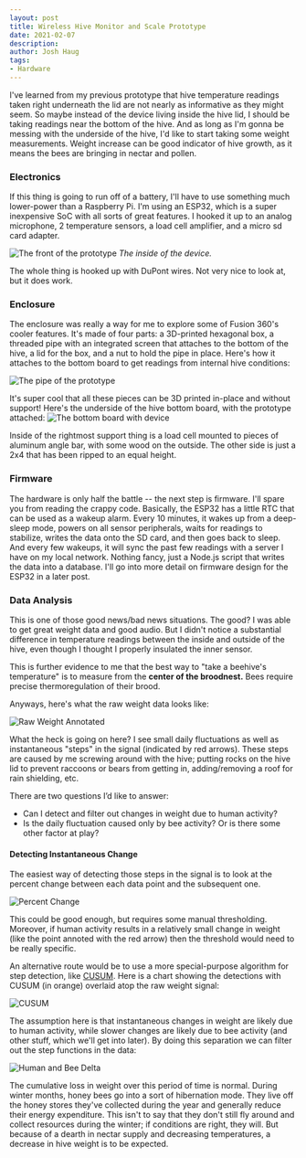 ```yaml
---
layout: post
title: Wireless Hive Monitor and Scale Prototype
date: 2021-02-07
description:
author: Josh Haug
tags:
- Hardware
---
```


I've learned from my previous prototype that hive temperature readings taken right underneath the lid are not nearly as informative as they might seem. So maybe instead of the device living inside the hive lid, I should be taking readings near the bottom of the hive. And as long as I'm gonna be messing with the underside of the hive, I'd like to start taking some weight measurements. Weight increase can be good indicator of hive growth, as it means the bees are bringing in nectar and pollen. 

### Electronics ###

If this thing is going to run off of a battery, I'll have to use something much lower-power than a Raspberry Pi. I'm using an ESP32, which is a super inexpensive SoC with all sorts of great features. I hooked it up to an analog microphone, 2 temperature sensors, a load cell amplifier, and a micro sd card adapter.

![The front of the prototype](../assets/v2-internals.jpg)
*The inside of the device.*

The whole thing is hooked up with DuPont wires. Not very nice to look at, but it does work. 

### Enclosure ###

The enclosure was really a way for me to explore some of Fusion 360's cooler features. It's made of four parts: a 3D-printed hexagonal box, a threaded pipe with an integrated screen that attaches to the bottom of the hive, a lid for the box, and a nut to hold the pipe in place. Here's how it attaches to the bottom board to get readings from internal hive conditions:

![The pipe of the prototype](../assets/v2-pipe.jpg)

It's super cool that all these pieces can be 3D printed in-place and without support!
Here's the underside of the hive bottom board, with the prototype attached:
![The bottom board with device](../assets/v2-on-box.jpg)

Inside of the rightmost support thing is a load cell mounted to pieces of aluminum angle bar, with some wood on the outside. The other side is just a 2x4 that has been ripped to an equal height. 

### Firmware ###

The hardware is only half the battle -- the next step is firmware. I'll spare you from reading the crappy code. Basically, the ESP32 has a little RTC that can be used as a wakeup alarm. Every 10 minutes, it wakes up from a deep-sleep mode, powers on all sensor peripherals, waits for readings to stabilize, writes the data onto the SD card, and then goes back to sleep. And every few wakeups, it will sync the past few readings with a server I have on my local network. Nothing fancy, just a Node.js script that writes the data into a database. I'll go into more detail on firmware design for the ESP32 in a later post.

### Data Analysis ###

This is one of those good news/bad news situations. The good? I was able to get great weight data and good audio. But I didn't notice a substantial difference in temperature readings between the inside and outside of the hive, even though I thought I properly insulated the inner sensor. 

This is further evidence to me that the best way to "take a beehive's temperature" is to measure from the **center of the broodnest.**  Bees require precise thermoregulation of their brood.  

Anyways, here's what the raw weight data looks like:

![ Raw Weight Annotated ](../assets/rawweight_annotated.jpg)

What the heck is going on here? I see small daily fluctuations as well as instantaneous "steps" in the signal (indicated by red arrows). These steps are caused by me screwing around with the hive; putting rocks on the hive lid to prevent raccoons or bears from getting in, adding/removing a roof for rain shielding, etc.

There are two questions I’d like to answer:
- Can I detect and filter out changes in weight due to human activity?
- Is the daily fluctuation caused only by bee activity? Or is there some other factor at play?

#### Detecting Instantaneous Change ####

The easiest way of detecting those steps in the signal is to look at the percent change between each data point and the subsequent one.

![ Percent Change ](../assets/percentchange.jpg)

This could be good enough, but requires some manual thresholding. Moreover, if human activity results in a relatively small change in weight (like the point annoted with the red arrow) then the threshold would need to be really specific. 

An alternative route would be to use a more special-purpose algorithm for step detection, like [CUSUM](https://en.wikipedia.org/wiki/CUSUM). Here is a chart showing the detections with CUSUM (in orange) overlaid atop the raw weight signal:

![ CUSUM ](../assets/cusum_overlay.jpg)

The assumption here is that instantaneous changes in weight are likely due to human activity, while slower changes are likely due to bee activity (and other stuff, which we'll get into later). By doing this separation we can filter out the step functions in the data:

![ Human and Bee Delta ](../assets/humandelta_beedelta.jpg)

The cumulative loss in weight over this period of time is normal. During winter months, honey bees go into a sort of hibernation mode. They live off the honey stores they've collected during the year and generally reduce their energy expenditure. This isn't to say that they don't still fly around and collect resources during the winter; if conditions are right, they will. But because of a dearth in nectar supply and decreasing temperatures, a decrease in hive weight is to be expected. 




